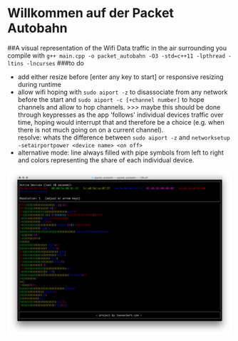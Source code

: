 # Willkommen auf der Packet Autobahn
##A visual representation of the Wifi Data traffic in the air surrounding you
compile with ```g++ main.cpp -o packet_autobahn -O3 -std=c++11 -lpthread -ltins -lncurses```
###to do
- add either resize before [enter any key to start] or responsive resizing during runtime
- allow wifi hoping with ```sudo aiport -z``` to disassociate from any network before the start and ```sudo aiport -c [+channel number]``` to hope channels and allow to hop channels. >>> maybe this should be done through keypresses as the app 'follows' individual devices traffic over time, hoping would interrupt that and therefore be a choice (e.g. when there is not much going on on a current channel). <br> resolve: whats the difference between ```sudo aiport -z``` and ```networksetup -setairportpower <device name> <on off>```
- alternative mode: line always filled with pipe symbols from left to right and colors representing the share of each individual device.

![screenshot](https://github.com/leoneckert/packet-autobahn/blob/master/in_progres_screenshot_1.png)
